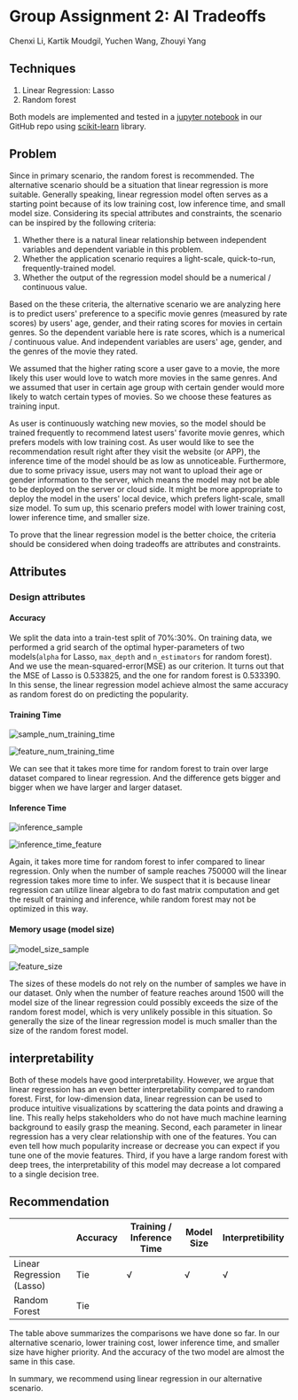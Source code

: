 # Group Assignment 2: AI Tradeoffs

Chenxi Li, Kartik Moudgil, Yuchen Wang, Zhouyi Yang

## Techniques

1. Linear Regression: Lasso
2. Random forest

Both models are implemented and tested in a [jupyter notebook](https://github.com/Zhouyiy/17645GroupProjectTeamA/blob/master/movieRecommend/model/rate-prediction/alternative_scenario.ipynb) in our GitHub repo using [scikit-learn](https://scikit-learn.org/stable/) library.

## Problem

Since in primary scenario, the random forest is recommended. The alternative scenario should be a situation that linear regression is more suitable.
Generally speaking, linear regression model often serves as a starting point because of its low training cost, low inference time, and small model size. Considering its special attributes and constraints, the scenario can be inspired by the following criteria:
1. Whether there is a natural linear relationship between independent variables and dependent variable in this problem.
2. Whether the application scenario requires a light-scale, quick-to-run, frequently-trained model.
3. Whether the output of the regression model should be a numerical / continuous value.

Based on the these criteria, the alternative scenario we are analyzing here is to predict users' preference to a specific movie genres (measured by rate scores) by users' age, gender, and their rating scores for movies in certain genres. So the dependent variable here is rate scores, which is a numerical / continuous value. And independent variables are users' age, gender, and the genres of the movie they rated.

We assumed that the higher rating score a user gave to a movie, the more likely this user would love to watch more movies in the same genres. And we assumed that user in certain age group with certain gender would more likely to watch certain types of movies. So we choose these features as training input.

As user is continuously watching new movies, so the model should be trained frequently to recommend latest users' favorite movie genres, which prefers models with low training cost. As user would like to see the recommendation result right after they visit the website (or APP), the inference time of the model should be as low as unnoticeable. Furthermore, due to some privacy issue, users may not want to upload their age or gender information to the server, which means the model may not be able to be deployed on the server or cloud side. It might be more appropriate to deploy the model in the users' local device, which prefers light-scale, small size model. To sum up, this scenario prefers model with lower training cost, lower inference time, and smaller size.

To prove that the linear regression model is the better choice, the criteria should be considered when doing tradeoffs are attributes and constraints.

## Attributes
### Design attributes

#### Accuracy
We split the data into a train-test split of 70%:30%. On training data, we performed a grid search of the optimal hyper-parameters of two models(`alpha` for Lasso, `max_depth` and `n_estimators` for random forest). And we use the mean-squared-error(MSE) as our criterion. It turns out that the MSE of Lasso is 0.533825, and the one for random forest is 0.533390. In this sense, the linear regression model achieve almost the same accuracy as random forest do on predicting the popularity.

#### Training Time

![sample_num_training_time](./images/sample_training.png)

![feature_num_training_time](./images/feature_training.png)

We can see that it takes more time for random forest to train over large dataset compared to linear regression. And the difference gets bigger and bigger when we have larger and larger dataset.

#### Inference Time

![inference_sample](./images/sample_inference.png)

![inference_time_feature](./images/feature_inference.png)

Again, it takes more time for random forest to infer compared to linear regression. Only when the number of sample reaches 750000 will the linear regression takes more time to infer. We suspect that it is because linear regression can utilize linear algebra to do fast matrix computation and get the result of training and inference, while random forest may not be optimized in this way.

#### Memory usage (model size)

![model_size_sample](./images/sample_size.png)

![feature_size](./images/feature_size.png)

The sizes of these models do not rely on the number of samples we have in our dataset. Only when the number of feature reaches around 1500 will the model size of the linear regression could possibly exceeds the size of the random forest model, which is very unlikely possible in this situation. So generally the size of the linear regression model is much smaller than the size of the random forest model.


## interpretability

Both of these models have good interpretability. However, we argue that linear regression has an even better interpretability compared to random forest. First, for low-dimension data, linear regression can be used to produce intuitive visualizations by scattering the data points and drawing a line. This really helps stakeholders who do not have much machine learning background to easily grasp the meaning. Second, each parameter in linear regression has a very clear relationship with one of the features. You can even tell how much popularity increase or decrease you can expect if you tune one of the movie features. Third, if you have a large random forest with deep trees, the interpretability of this model may decrease a lot compared to a single decision tree.

## Recommendation

|                           | Accuracy | Training / Inference Time | Model Size | Interpretibility  |
| ------------------------- | -------- | ------------------------- | ---------- | ----------------  |
| Linear Regression (Lasso) | Tie       | √                         | √          | √                |
| Random Forest             | Tie        |                           |            |                  |

The table above summarizes the comparisons we have done so far. In our alternative scenario, lower training cost, lower inference time, and smaller size have higher priority. And the accuracy of the two model are almost the same in this case.

In summary, we recommend using linear regression in our alternative scenario.

